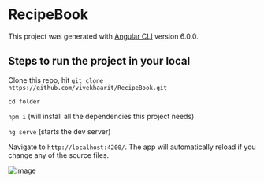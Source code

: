 
# RecipeBook

This project was generated with [Angular CLI](https://github.com/angular/angular-cli) version 6.0.0.

## Steps to run the project in your local

Clone this repo, hit `git clone https://github.com/vivekhaarit/RecipeBook.git` 

`cd folder`

`npm i` (will install all the dependencies this project needs)

`ng serve` (starts the dev server)

Navigate to `http://localhost:4200/`. The app will automatically reload if you change any of the source files.

![image](https://user-images.githubusercontent.com/56324826/177021484-734fc23a-83de-410c-84e3-77c64e4b99ef.png)
